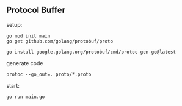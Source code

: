## Protocol Buffer

setup:

```
go mod init main
go get github.com/golang/protobuf/proto

go install google.golang.org/protobuf/cmd/protoc-gen-go@latest
```

generate code

```
protoc --go_out=. proto/*.proto
```

start:

```
go run main.go
```

